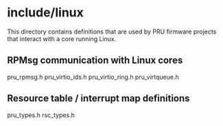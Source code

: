 # include/linux

This directory contains definitions that are used by PRU firmware projects that
interact with a core running Linux.

## RPMsg communication with Linux cores
pru_rpmsg.h
pru_virtio_ids.h
pru_virtio_ring.h
pru_virtqueue.h

## Resource table / interrupt map definitions
pru_types.h
rsc_types.h

